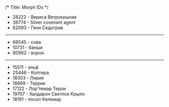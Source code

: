 /*
Title: Morph IDs
*/

- 28222 - Вериса Ветрокрылая
- 36774 - Silver covenant agent
- 62093 - Генн Седогрив

---

- 69545 - сова
- 10731 - банши
- 80962 - ворон

---

- 15511 - эльф
- 25446 - Колтира
- 18303 - Лирия
- 18669 - Террик
- 17122 - Лор'темар Терон
- 19707 - Халдарон Светлое Крыло
- 18191 - посол Келемар